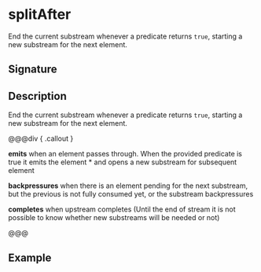 # splitAfter

End the current substream whenever a predicate returns `true`, starting a new substream for the next element.

## Signature

## Description

End the current substream whenever a predicate returns `true`, starting a new substream for the next element.


@@@div { .callout }

**emits** when an element passes through. When the provided predicate is true it emits the element * and opens a new substream for subsequent element

**backpressures** when there is an element pending for the next substream, but the previous is not fully consumed yet, or the substream backpressures

**completes** when upstream completes (Until the end of stream it is not possible to know whether new substreams will be needed or not)

@@@

## Example


